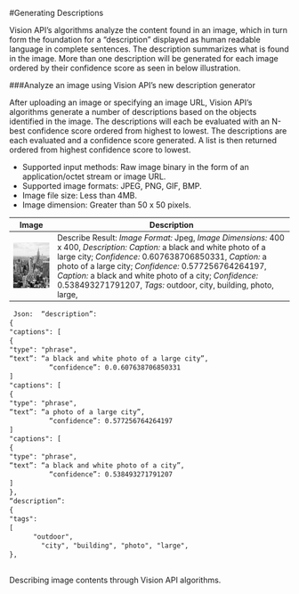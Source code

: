 <!-- 
NavPath: Computer Vision API
LinkLabel: Describing Images
Url: Computer-Vision-API/documentation/DescribingImages
Weight: 98
-->
#Generating Descriptions

Vision API’s algorithms analyze the content found in an image, which in turn form the foundation for a “description” displayed as human readable language in complete sentences. The description summarizes what is found in the image. More than one description will be generated for each image ordered by their confidence score as seen in below illustration.

###Analyze an image using Vision API’s new description generator

After uploading an image or specifying an image URL, Vision API’s algorithms generate a number of descriptions based on the objects identified in the image. The descriptions will each be evaluated with an N-best confidence score ordered from highest to lowest. The descriptions are each evaluated and a confidence score generated. A list is then returned ordered from highest confidence score to lowest.

 * Supported input methods: Raw image binary in the form of an application/octet stream or image URL.
 * Supported image formats: JPEG, PNG, GIF, BMP.
 * Image file size: Less than 4MB.
 * Image dimension: Greater than 50 x 50 pixels.
  
Image  | Description
------|------|
![Big_city](./Images/bw_buildings.jpg) |  Describe Result: *Image Format:* Jpeg, *Image Dimensions:* 400 x 400, *Description: Caption:* a black and white photo of a large city; *Confidence:* 0.607638706850331, *Caption:* a photo of a large city; *Confidence:* 0.577256764264197, *Caption:* a black and white photo of a city; *Confidence:* 0.538493271791207, *Tags:* outdoor, city, building, photo, large, 

```
 Json:	“description”: 
{
"captions": [
{
"type": "phrase",
“text”: “a black and white photo of a large city”,
          “confidence”: 0.0.607638706850331
]
"captions": [
{
"type": "phrase",
“text”: “a photo of a large city”,
          “confidence”: 0.577256764264197
]
"captions": [
{
"type": "phrase",
“text”: “a black and white photo of a city”,
          “confidence”: 0.538493271791207
]
},
“description”: 
{
"tags": 
[
      "outdoor",
        "city", "building", "photo", "large", 
},
	
```

Describing image contents through Vision API algorithms.
